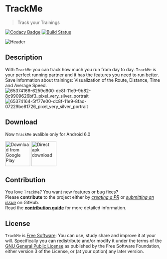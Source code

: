 # TrackMe

> Track your Trainings

[![Codacy Badge](https://api.codacy.com/project/badge/Grade/e63152717861408295a5cab3550d5aef)](https://app.codacy.com/app/Triple/TrackMe?utm_source=github.com&utm_medium=referral&utm_content=lmaron-g/TrackMe&utm_campaign=Badge_Grade_Dashboard)
[![Build Status](https://travis-ci.com/lmaron-g/TrackMe.svg?branch=dev)](https://travis-ci.com/lmaron-g/TrackMe)

![Header](https://user-images.githubusercontent.com/45558274/61460129-c9e56580-a976-11e9-97e2-5f258c2e06da.png)

## Description
With `TrackMe` you can track how much you run from day to day. `TrackMe` is your perfect running partner and it has the features you need to run better. Save information about trainings: Visualization of the Route, Distance, Time and Average Speed.
![65374166-6259d800-dc8f-11e9-9b82-8c9909626bf3_pixel_very_silver_portrait](https://user-images.githubusercontent.com/45558274/65374592-53c1ef80-dc94-11e9-8c83-a2d93070ce54.png)
![65374164-5ff77e00-dc8f-11e9-8fad-07229be81726_pixel_very_silver_portrait](https://user-images.githubusercontent.com/45558274/65374591-50c6ff00-dc94-11e9-830f-b025a1e7bd5e.png)

## Download

Now `TrackMe` avalible only for Android 6.0

[<img src="https://play.google.com/intl/en_us/badges/images/generic/en_badge_web_generic.png"
      alt="Download from Google Play"
      height="80">](https://github.com/lmaron-g)
[<img src="https://try.h.jonasfranz.software/delta/FastTea/raw/commit/bdced29822f50747407b7ccaf2268f4dfe18c09c/.github/assets/direct-apk-download.png"
      alt="Direct apk download"
      height="80">](https://github.com/lmaron-g)

## Contribution

You love `TrackMe`? You want new features or bug fixes?  
Please **contribute** to the  project either by [_creating a PR_](https://github.com/lmaron-g/TrackMe/compare) or [_submitting an issue_](https://github.com/lmaron-g/TrackMe/issues/new/choose) on GitHub.  
Read the [**contribution guide**](https://github.com/lmaron-g/TrackMe/blob/dev/CONTRIBUTING.md) for more detailed information.

## License

`TrackMe` is [Free Software](https://github.com/lmaron-g/TrackMe/blob/dev/LICENSE.md): You can use, study share and improve it at your will. Specifically you can redistribute and/or modify it under the terms of the [GNU General Public License](https://www.gnu.org/licenses/gpl-3.0.en.html) as published by the Free Software Foundation, either version 3 of the License, or (at your option) any later version.
